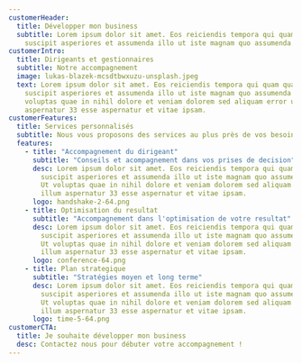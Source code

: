```yaml
---
customerHeader:
  title: Développer mon business
  subtitle: Lorem ipsum dolor sit amet. Eos reiciendis tempora qui quam quas aut
    suscipit asperiores et assumenda illo ut iste magnam quo assumenda ullam.
customerIntro:
  title: Dirigeants et gestionnaires
  subtitle: Notre accompagnement
  image: lukas-blazek-mcsdtbwxuzu-unsplash.jpeg
  text: Lorem ipsum dolor sit amet. Eos reiciendis tempora qui quam quas aut
    suscipit asperiores et assumenda illo ut iste magnam quo assumenda ullam. Ut
    voluptas quae in nihil dolore et veniam dolorem sed aliquam error ut illum
    aspernatur 33 esse aspernatur et vitae ipsam.
customerFeatures:
  title: Services personnalisés
  subtitle: Nous vous proposons des services au plus près de vos besoin de créateur d'entreprise
  features:
    - title: "Accompagnement du dirigeant"
      subtitle: "Conseils et acompagnement dans vos prises de decision"
      desc: Lorem ipsum dolor sit amet. Eos reiciendis tempora qui quam quas aut
        suscipit asperiores et assumenda illo ut iste magnam quo assumenda ullam.
        Ut voluptas quae in nihil dolore et veniam dolorem sed aliquam error ut
        illum aspernatur 33 esse aspernatur et vitae ipsam.
      logo: handshake-2-64.png
    - title: Optimisation du resultat
      subtitle: "Accompagnement dans l'optimisation de votre resultat"
      desc: Lorem ipsum dolor sit amet. Eos reiciendis tempora qui quam quas aut
        suscipit asperiores et assumenda illo ut iste magnam quo assumenda ullam.
        Ut voluptas quae in nihil dolore et veniam dolorem sed aliquam error ut
        illum aspernatur 33 esse aspernatur et vitae ipsam.
      logo: conference-64.png
    - title: Plan strategique
      subtitle: "Stratégies moyen et long terme"
      desc: Lorem ipsum dolor sit amet. Eos reiciendis tempora qui quam quas aut
        suscipit asperiores et assumenda illo ut iste magnam quo assumenda ullam.
        Ut voluptas quae in nihil dolore et veniam dolorem sed aliquam error ut
        illum aspernatur 33 esse aspernatur et vitae ipsam.
      logo: time-5-64.png
customerCTA:
  title: Je souhaite développer mon business
  desc: Contactez nous pour débuter votre accompagnement !
---
```

